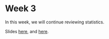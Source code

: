 # Week 3

In this week, we will continue reviewing statistics.

Slides [here](https://docs.google.com/presentation/d/e/2PACX-1vRmf4YBijmN1TdXRQBkFdz2lF16CodhJcI9VDZS1BsCLcZqcqOubsf73MSlXhlQh8pnNYnUH0zpjVQJ/pub?start=false&loop=false&delayms=600000),
and [here](https://docs.google.com/presentation/d/e/2PACX-1vTgCM7hFqR5QNN5EOHw9KrIz8n926Q5rxxbThr0mgRw5Zz094dUMAn7u6WCm-_p86CPNhms4az3LzuQ/pub?start=false&loop=false&delayms=600000).

